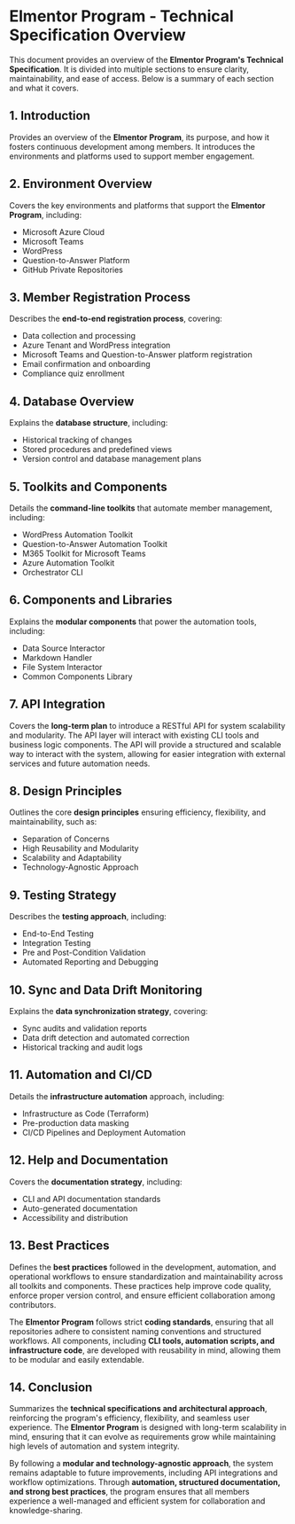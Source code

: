 # **Elmentor Program - Technical Specification Overview**

This document provides an overview of the **Elmentor Program's Technical Specification**. It is divided into multiple sections to ensure clarity, maintainability, and ease of access. Below is a summary of each section and what it covers.

## **1. Introduction**
Provides an overview of the **Elmentor Program**, its purpose, and how it fosters continuous development among members. It introduces the environments and platforms used to support member engagement.

## **2. Environment Overview**
Covers the key environments and platforms that support the **Elmentor Program**, including:
- Microsoft Azure Cloud
- Microsoft Teams
- WordPress
- Question-to-Answer Platform
- GitHub Private Repositories

## **3. Member Registration Process**
Describes the **end-to-end registration process**, covering:
- Data collection and processing
- Azure Tenant and WordPress integration
- Microsoft Teams and Question-to-Answer platform registration
- Email confirmation and onboarding
- Compliance quiz enrollment

## **4. Database Overview**
Explains the **database structure**, including:
- Historical tracking of changes
- Stored procedures and predefined views
- Version control and database management plans

## **5. Toolkits and Components**
Details the **command-line toolkits** that automate member management, including:
- WordPress Automation Toolkit
- Question-to-Answer Automation Toolkit
- M365 Toolkit for Microsoft Teams
- Azure Automation Toolkit
- Orchestrator CLI

## **6. Components and Libraries**
Explains the **modular components** that power the automation tools, including:
- Data Source Interactor
- Markdown Handler
- File System Interactor
- Common Components Library

## **7. API Integration**
Covers the **long-term plan** to introduce a RESTful API for system scalability and modularity.
The API layer will interact with existing CLI tools and business logic components. The API will provide a structured and scalable way to interact with the system, allowing for easier integration with external services and future automation needs.


## **8. Design Principles**
Outlines the core **design principles** ensuring efficiency, flexibility, and maintainability, such as:
- Separation of Concerns
- High Reusability and Modularity
- Scalability and Adaptability
- Technology-Agnostic Approach

## **9. Testing Strategy**
Describes the **testing approach**, including:
- End-to-End Testing
- Integration Testing
- Pre and Post-Condition Validation
- Automated Reporting and Debugging

## **10. Sync and Data Drift Monitoring**
Explains the **data synchronization strategy**, covering:
- Sync audits and validation reports
- Data drift detection and automated correction
- Historical tracking and audit logs

## **11. Automation and CI/CD**
Details the **infrastructure automation** approach, including:
- Infrastructure as Code (Terraform)
- Pre-production data masking
- CI/CD Pipelines and Deployment Automation

## **12. Help and Documentation**
Covers the **documentation strategy**, including:
- CLI and API documentation standards
- Auto-generated documentation
- Accessibility and distribution

## **13. Best Practices**
Defines the **best practices** followed in the development, automation, and operational workflows to ensure standardization and maintainability across all toolkits and components. These practices help improve code quality, enforce proper version control, and ensure efficient collaboration among contributors.

The **Elmentor Program** follows strict **coding standards**, ensuring that all repositories adhere to consistent naming conventions and structured workflows. All components, including **CLI tools, automation scripts, and infrastructure code**, are developed with reusability in mind, allowing them to be modular and easily extendable.


## **14. Conclusion**
Summarizes the **technical specifications and architectural approach**, reinforcing the program's efficiency, flexibility, and seamless user experience. The **Elmentor Program** is designed with long-term scalability in mind, ensuring that it can evolve as requirements grow while maintaining high levels of automation and system integrity.

By following a **modular and technology-agnostic approach**, the system remains adaptable to future improvements, including API integrations and workflow optimizations. Through **automation, structured documentation, and strong best practices**, the program ensures that all members experience a well-managed and efficient system for collaboration and knowledge-sharing.